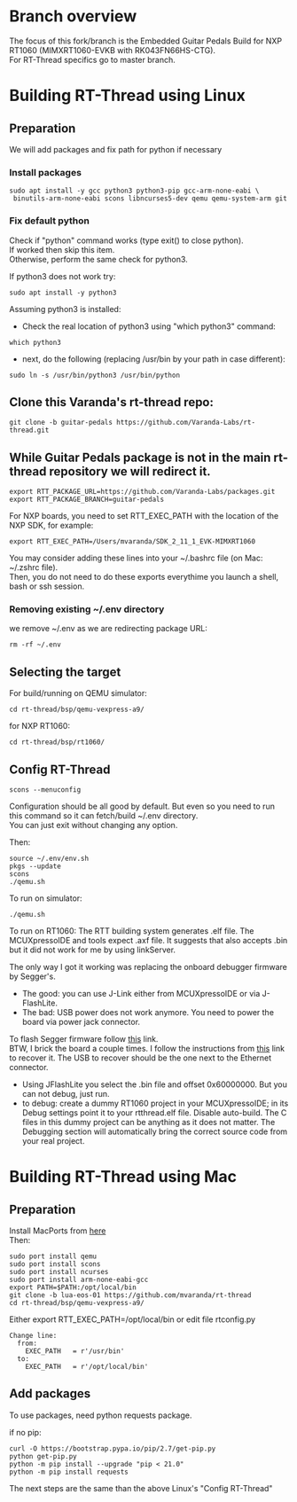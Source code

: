 # Branch overview
The focus of this fork/branch is the Embedded Guitar Pedals Build for NXP RT1060 (MIMXRT1060-EVKB with RK043FN66HS-CTG).<br>
For RT-Thread specifics go to master branch.

# Building RT-Thread using Linux

## Preparation
We will add packages and fix path for python if necessary

### Install packages

```
sudo apt install -y gcc python3 python3-pip gcc-arm-none-eabi \
 binutils-arm-none-eabi scons libncurses5-dev qemu qemu-system-arm git
```

### Fix default python
Check if "python" command works (type exit() to close python).<br>
If worked then skip this item.<br>
Otherwise, perform the same check for python3.

If python3 does not work try:
```
sudo apt install -y python3
```
Assuming python3 is installed:

- Check the real location of python3 using "which python3" command:
```
which python3
```
- next, do the following (replacing /usr/bin by your path in case different):
```
sudo ln -s /usr/bin/python3 /usr/bin/python
```


## Clone this Varanda's rt-thread repo:
```
git clone -b guitar-pedals https://github.com/Varanda-Labs/rt-thread.git
```

## While Guitar Pedals package is not in the main rt-thread repository we will redirect it.
```
export RTT_PACKAGE_URL=https://github.com/Varanda-Labs/packages.git
export RTT_PACKAGE_BRANCH=guitar-pedals
```

For NXP boards, you need to set RTT_EXEC_PATH with the location of the NXP SDK, for example:
```
export RTT_EXEC_PATH=/Users/mvaranda/SDK_2_11_1_EVK-MIMXRT1060
```

You may consider adding these lines into your ~/.bashrc file (on Mac: ~/.zshrc file).<br>
Then, you do not need to do these exports everythime you launch a shell, bash or ssh session.

### Removing existing ~/.env directory
we remove ~/.env as we are redirecting package URL:
```
rm -rf ~/.env
```

## Selecting the target
For build/running on QEMU simulator:
```
cd rt-thread/bsp/qemu-vexpress-a9/
```
for NXP RT1060:
```
cd rt-thread/bsp/rt1060/
```


## Config RT-Thread
```
scons --menuconfig
```

Configuration should be all good by default. But even so you need to run this command so it can fetch/build ~/.env directory.<br>
You can just exit without changing any option.
<br>

Then:
```
source ~/.env/env.sh
pkgs --update
scons
./qemu.sh
```

To run on simulator:
```
./qemu.sh
```

To run on RT1060:
The RTT building system generates .elf file. The MCUXpressoIDE and tools expect .axf file.
It suggests that also accepts .bin but it did not work for me by using linkServer.<br>

The only way I got it working was replacing the onboard debugger firmware by Segger's.
- The good: you can use J-Link either from MCUXpressoIDE or via J-FlashLite.
- The bad: USB power does not work anymore. You need to power the board via power jack connector.

To flash Segger firmware follow [this](https://community.nxp.com/t5/i-MX-RT-Knowledge-Base/Using-J-Link-with-MIMXRT1060-EVKB/ta-p/1452717) link.
<br>
BTW, I brick the board a couple times. I follow the instructions from [this](https://dzone.com/articles/regaining-debug-access-to-nxp-imx-rt1064-evk-execu) link to recover it. The USB to recover should be the one next to the Ethernet connector.<br> 
- Using JFlashLite you select the .bin file and offset 0x60000000. But you can not debug, just run.
- to debug: create a dummy RT1060 project in your MCUXpressoIDE; in its Debug settings point it to your rtthread.elf file. Disable auto-build. The C files in this dummy project can be anything as it does not matter. The Debugging section will automatically bring the correct source code from your real project.

# Building RT-Thread using Mac
## Preparation
Install MacPorts from [here](https://www.macports.org/)
<br>Then:
```
sudo port install qemu
sudo port install scons
sudo port install ncurses
sudo port install arm-none-eabi-gcc
export PATH=$PATH:/opt/local/bin
git clone -b lua-eos-01 https://github.com/mvaranda/rt-thread
cd rt-thread/bsp/qemu-vexpress-a9/
```


Either export RTT_EXEC_PATH=/opt/local/bin or edit file rtconfig.py
```
Change line:
  from:
    EXEC_PATH   = r'/usr/bin'
  to:
    EXEC_PATH   = r'/opt/local/bin'
```

## Add packages

To use packages, need python requests package.<br>

if no pip:
```
curl -O https://bootstrap.pypa.io/pip/2.7/get-pip.py
python get-pip.py
python -m pip install --upgrade "pip < 21.0"
python -m pip install requests
```

The next steps are the same than the above Linux's "Config RT-Thread"

